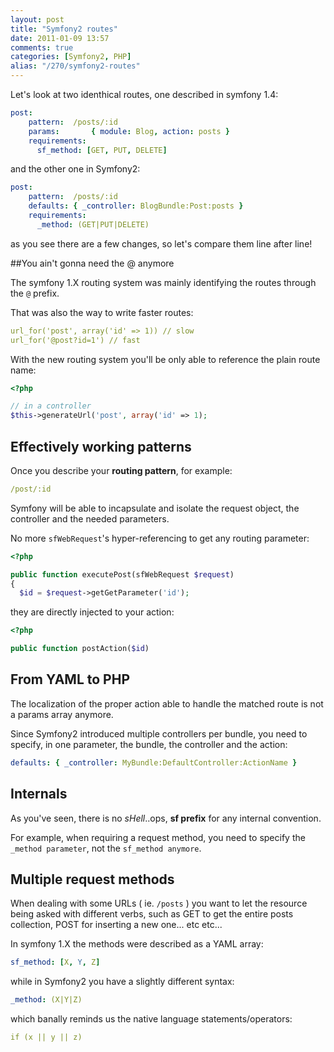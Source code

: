 ```yaml
---
layout: post
title: "Symfony2 routes"
date: 2011-01-09 13:57
comments: true
categories: [Symfony2, PHP]
alias: "/270/symfony2-routes"
---
```


<!-- more -->

Let's look at two identhical routes, one described in symfony 1.4:

``` yml
post:
    pattern:  /posts/:id
    params:       { module: Blog, action: posts }
    requirements:
      sf_method: [GET, PUT, DELETE]
```

and the other one in Symfony2:

``` yml
post:
    pattern:  /posts/:id
    defaults: { _controller: BlogBundle:Post:posts }
    requirements:
      _method: (GET|PUT|DELETE)
```

as you see there are a few changes, so let's compare them line after line!

##You ain't gonna need the @ anymore

The symfony 1.X routing system was mainly identifying the routes through the `@` prefix.

That was also the way to write faster routes:

``` yml
url_for('post', array('id' => 1)) // slow
url_for('@post?id=1') // fast 
```

With the new routing system you'll be only able to reference the plain route name:

``` php
<?php

// in a controller
$this->generateUrl('post', array('id' => 1);
```

## Effectively working patterns

Once you describe your **routing pattern**, for example:

``` yml
/post/:id
```

Symfony will be able to incapsulate and isolate the request object, the controller and the needed parameters.

No more `sfWebRequest`'s hyper-referencing to get any routing parameter:

``` php
<?php

public function executePost(sfWebRequest $request)
{
  $id = $request->getGetParameter('id');
```

they are directly injected to your action:

``` php
<?php

public function postAction($id)
```

## From YAML to PHP

The localization of the proper action able to handle the matched route is not a params array anymore.

Since Symfony2 introduced multiple controllers per bundle, you need to specify, in one parameter, the bundle, the controller and the action:

``` yml
defaults: { _controller: MyBundle:DefaultController:ActionName }
```

## Internals

As you've seen, there is no *sHell*..ops, **sf prefix** for any internal convention.

For example, when requiring a request method, you need to specify the `_method parameter`, not the `sf_method anymore`.

## Multiple request methods

When dealing with some URLs ( ie. `/posts` ) you want to let the resource being asked with different verbs, such as GET to get the entire posts collection, POST for inserting a new one... etc etc...

In symfony 1.X the methods were described as a YAML array:

``` yml
sf_method: [X, Y, Z]
```

while in Symfony2 you have a slightly different syntax:

``` yml
_method: (X|Y|Z)
```

which banally reminds us the native language statements/operators:

``` yml
if (x || y || z)
```

